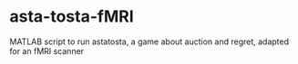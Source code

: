 # asta-tosta-fMRI
MATLAB script to run astatosta, a game about auction and regret, adapted for an fMRI scanner
